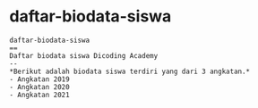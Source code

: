 # daftar-biodata-siswa
    daftar-biodata-siswa
    ==
    Daftar biodata siswa Dicoding Academy
    --
    *Berikut adalah biodata siswa terdiri yang dari 3 angkatan.*
    - Angkatan 2019
    - Angkatan 2020
    - Angkatan 2021

